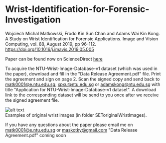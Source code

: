 # Wrist-Identification-for-Forensic-Investigation
Wojciech Michal Matkowski, Frodo Kin Sun Chan and Adams Wai Kin Kong. A Study on Wrist Identification for Forensic Applications. Image and Vision Computing, vol. 88, August 2019, pp 96-112. https://doi.org/10.1016/j.imavis.2019.05.005

Paper can be found now on ScienceDirect [here](https://www.sciencedirect.com/science/article/pii/S0262885619300733)

To acquire the NTU-Wrist-Image-Database-v1 dataset (which was used in the paper), download and fill in the "Data Release Agreement.pdf" file. Print the agreement and sign on page 2. Scan the signed copy and send back to matk0001@e.ntu.edu.sg, xpxu@ntu.edu.sg or adamskong@ntu.edu.sg with title "Application for NTU-Wrist-Image-Database-v1 dataset". A download link to the corresponding dataset will be send to you once after we receive the signed agreement file.

![alt text](https://github.com/matkowski-voy/Wrist-Identification-for-Forensic-Investigation/blob/master/originalImages.png)\
Examples of original wrist images (in folder SEToriginalWristImages). 



If you have any questions about the paper please email me on matk0001@e.ntu.edu.sg or maskotky@gmail.com
"Data Release Agreement.pdf" coming soon
